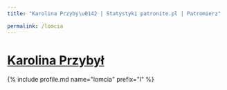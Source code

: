 ```yaml
---
title: "Karolina Przyby\u0142 | Statystyki patronite.pl | Patromierz"

permalink: /lomcia
---
```


# [Karolina Przybył](https://patronite.pl/lomcia)

{% include profile.md name="lomcia" prefix="l" %}
